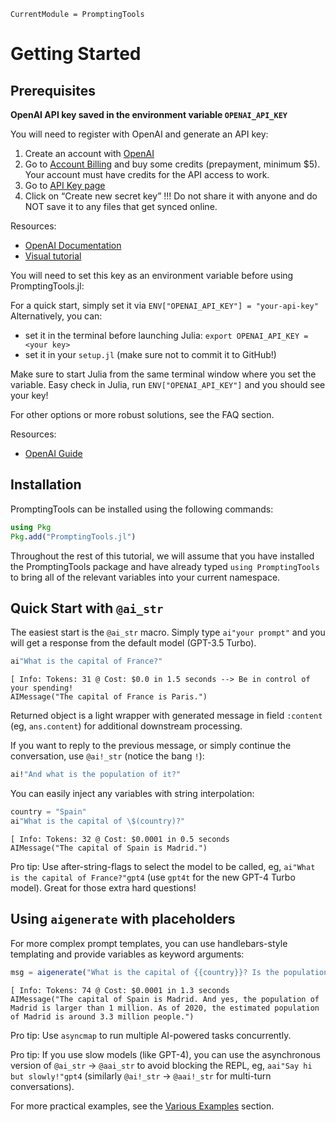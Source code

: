 ```@meta
CurrentModule = PromptingTools
```

# Getting Started

## Prerequisites

**OpenAI API key saved in the environment variable `OPENAI_API_KEY`**

You will need to register with OpenAI and generate an API key:

1. Create an account with [OpenAI](https://platform.openai.com/signup)
2. Go to [Account Billing](https://platform.openai.com/account/billing) and buy some credits (prepayment, minimum $5). Your account must have credits for the API access to work.
3. Go to [API Key page](https://platform.openai.com/account/api-keys)
4. Click on “Create new secret key”
  !!! Do not share it with anyone and do NOT save it to any files that get synced online.

Resources:
- [OpenAI Documentation](https://platform.openai.com/docs/quickstart?context=python)
- [Visual tutorial](https://www.maisieai.com/help/how-to-get-an-openai-api-key-for-chatgpt)

You will need to set this key as an environment variable before using PromptingTools.jl:

For a quick start, simply set it via `ENV["OPENAI_API_KEY"] = "your-api-key"`
Alternatively, you can:
- set it in the terminal before launching Julia: `export OPENAI_API_KEY = <your key>`
- set it in your `setup.jl` (make sure not to commit it to GitHub!)

Make sure to start Julia from the same terminal window where you set the variable.
Easy check in Julia, run `ENV["OPENAI_API_KEY"]` and you should see your key!

For other options or more robust solutions, see the FAQ section.

Resources: 
- [OpenAI Guide](https://platform.openai.com/docs/quickstart?context=python)

## Installation

PromptingTools can be installed using the following commands:

```julia
using Pkg
Pkg.add("PromptingTools.jl")
```

Throughout the rest of this tutorial, we will assume that you have installed the
PromptingTools package and have already typed `using PromptingTools` to bring all of the
relevant variables into your current namespace.

## Quick Start with `@ai_str`

The easiest start is the `@ai_str` macro. Simply type `ai"your prompt"` and you will get a response from the default model (GPT-3.5 Turbo).

```julia
ai"What is the capital of France?"
```

```plaintext
[ Info: Tokens: 31 @ Cost: $0.0 in 1.5 seconds --> Be in control of your spending! 
AIMessage("The capital of France is Paris.")
```

Returned object is a light wrapper with generated message in field `:content` (eg, `ans.content`) for additional downstream processing.

If you want to reply to the previous message, or simply continue the conversation, use `@ai!_str` (notice the bang `!`):
```julia
ai!"And what is the population of it?"
```

You can easily inject any variables with string interpolation:
```julia
country = "Spain"
ai"What is the capital of \$(country)?"
```

```plaintext
[ Info: Tokens: 32 @ Cost: $0.0001 in 0.5 seconds
AIMessage("The capital of Spain is Madrid.")
```

Pro tip: Use after-string-flags to select the model to be called, eg, `ai"What is the capital of France?"gpt4` (use `gpt4t` for the new GPT-4 Turbo model). Great for those extra hard questions!

## Using `aigenerate` with placeholders

For more complex prompt templates, you can use handlebars-style templating and provide variables as keyword arguments:

```julia
msg = aigenerate("What is the capital of {{country}}? Is the population larger than {{population}}?", country="Spain", population="1M")
```

```plaintext
[ Info: Tokens: 74 @ Cost: $0.0001 in 1.3 seconds
AIMessage("The capital of Spain is Madrid. And yes, the population of Madrid is larger than 1 million. As of 2020, the estimated population of Madrid is around 3.3 million people.")
```

Pro tip: Use `asyncmap` to run multiple AI-powered tasks concurrently.

Pro tip: If you use slow models (like GPT-4), you can use the asynchronous version of `@ai_str` -> `@aai_str` to avoid blocking the REPL, eg, `aai"Say hi but slowly!"gpt4` (similarly `@ai!_str` -> `@aai!_str` for multi-turn conversations).

For more practical examples, see the [Various Examples](@ref) section.
